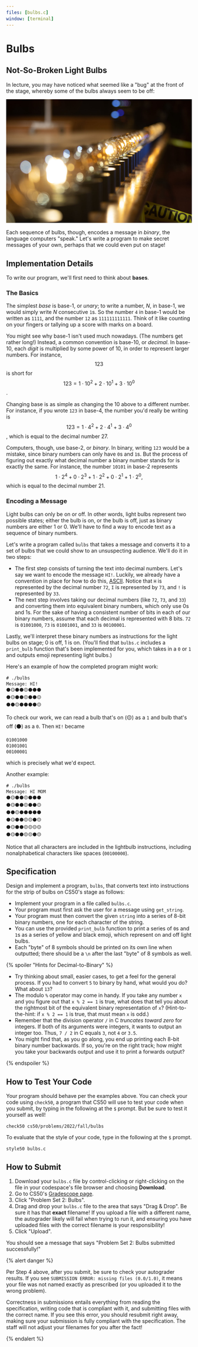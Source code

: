 ```yaml
---
files: [bulbs.c]
window: [terminal]
---
```


# Bulbs

## Not-So-Broken Light Bulbs

In lecture, you may have noticed what seemed like a "bug" at the front of the stage, whereby some of the bulbs always seem to be off:

![screenshot of Week 2 lecture with strip of bulbs](binary_bulbs.jpg)

Each sequence of bulbs, though, encodes a message in *binary*, the language computers "speak." Let's write a program to make secret messages of your own, perhaps that we could even put on stage!

## Implementation Details

To write our program, we'll first need to think about **bases**.

### The Basics

The simplest *base* is base-1, or *unary*; to write a number, *N*, in base-1, we would simply write *N* consecutive `1`s. So the number `4` in base-1 would be written as `1111`, and the number `12` as `111111111111`. Think of it like counting on your fingers or tallying up a score with marks on a board.

You might see why base-1 isn't used much nowadays. (The numbers get rather long!) Instead, a common convention is base-10, or *decimal*. In base-10, each *digit* is multiplied by some power of 10, in order to represent larger numbers. For instance, $$123$$ is short for $$123 = 1 \cdot 10^2 + 2 \cdot 10^1 + 3 \cdot 10^0$$.

Changing base is as simple as changing the $10$ above to a different number. For instance, if you wrote `123` in base-4, the number you'd really be writing is $$123 = 1 \cdot 4^2 + 2 \cdot 4^1 + 3 \cdot 4^0$$, which is equal to the decimal number $27$.

Computers, though, use base-2, or *binary*. In binary, writing `123` would be a mistake, since binary numbers can only have `0`s and `1`s. But the process of figuring out exactly what decimal number a binary number stands for is exactly the same. For instance, the number `10101` in base-2 represents $$1 \cdot 2^4 + 0 \cdot 2^3 + 1 \cdot 2^2 + 0 \cdot 2^1 + 1 \cdot 2^0,$$ which is equal to the decimal number $21$.

### Encoding a Message

Light bulbs can only be on or off. In other words, light bulbs represent two possible states; either the bulb is on, or the bulb is off, just as binary numbers are either 1 or 0. We'll have to find a way to encode text as a sequence of binary numbers.

Let's write a program called `bulbs` that takes a message and converts it to a set of bulbs that we could show to an unsuspecting audience. We'll do it in two steps:

* The first step consists of turning the text into decimal numbers. Let's say we want to encode the message `HI!`. Luckily, we already have a convention in place for how to do this, [ASCII](https://asciichart.com/). Notice that `H` is represented by the decimal number `72`, `I` is represented by `73`, and `!` is represented by `33`.
* The next step involves taking our decimal numbers (like `72`, `73`, and `33`) and converting them into equivalent binary numbers, which only use 0s and 1s. For the sake of having a consistent number of bits in each of our binary numbers, assume that each decimal is represented with 8 bits. `72` is `01001000`, `73` is `01001001`, and `33` is `00100001`.

Lastly, we'll interpret these binary numbers as instructions for the light bulbs on stage; 0 is off, 1 is on. (You'll find that `bulbs.c` includes a `print_bulb` function that's been implemented for you, which takes in a `0` or `1` and outputs emoji representing light bulbs.)

Here's an example of how the completed program might work:

```
# ./bulbs
Message: HI!
⚫🟡⚫⚫🟡⚫⚫⚫
⚫🟡⚫⚫🟡⚫⚫🟡
⚫⚫🟡⚫⚫⚫⚫🟡
```

To check our work, we can read a bulb that's on (🟡) as a `1` and bulb that's off (⚫) as a `0`. Then `HI!` became

```
01001000
01001001
00100001
```

which is precisely what we'd expect.

Another example:

```
# ./bulbs
Message: HI MOM
⚫🟡⚫⚫🟡⚫⚫⚫
⚫🟡⚫⚫🟡⚫⚫🟡
⚫⚫🟡⚫⚫⚫⚫⚫
⚫🟡⚫⚫🟡🟡⚫🟡
⚫🟡⚫⚫🟡🟡🟡🟡
⚫🟡⚫⚫🟡🟡⚫🟡
```

Notice that all characters are included in the lightbulb instructions, including nonalphabetical characters like spaces (`00100000`).

## Specification

Design and implement a program, `bulbs`, that converts text into instructions for the strip of bulbs on CS50's stage as follows:

* Implement your program in a file called `bulbs.c`.
* Your program must first ask the user for a message using `get_string`.
* Your program must then convert the given `string` into a series of 8-bit binary numbers, one for each character of the string.
* You can use the provided `print_bulb` function to print a series of `0`s and `1`s as a series of yellow and black emoji, which represent on and off light bulbs.
* Each "byte" of 8 symbols should be printed on its own line when outputted; there should be a `\n` after the last "byte" of 8 symbols as well.

{% spoiler "Hints for Decimal-to-Binary" %}

* Try thinking about small, easier cases, to get a feel for the general process. If you had to convert `5` to binary by hand, what would you do? What about `13`?
* The modulo `%` operator may come in handy. If you take any number `x` and you figure out that `x % 2 == 1` is true, what does that tell you about the rightmost bit of the equivalent binary representation of `x`? (Hint-to-the-hint: if `x % 2 == 1` is true, that must mean `x` is odd.)
* Remember that the division operator `/` in C *truncates toward zero* for integers. If both of its arguments were integers, it wants to output an integer too. Thus, `7 / 2` in C equals `3`, not `4` or `3.5`.
* You might find that, as you go along, you end up printing each 8-bit binary number backwards. If so, you're on the right track; how might you take your backwards output and use it to print a forwards output?

{% endspoiler %}

## How to Test Your Code

Your program should behave per the examples above. You can check your code using `check50`, a program that CS50 will use to test your code when you submit, by typing in the following at the `$` prompt. But be sure to test it yourself as well!

```
check50 cs50/problems/2022/fall/bulbs
```

To evaluate that the style of your code, type in the following at the `$` prompt.

```
style50 bulbs.c
```

## How to Submit

1. Download your `bulbs.c` file by control-clicking or right-clicking on the file in your codespace's file browser and choosing **Download**.
2. Go to CS50's [Gradescope page](https://www.gradescope.com/courses/411020).
3. Click "Problem Set 2: Bulbs".
4. Drag and drop your `bulbs.c` file to the area that says "Drag & Drop". Be sure it has that **exact** filename! If you upload a file with a different name, the autograder likely will fail when trying to run it, and ensuring you have uploaded files with the correct filename is your responsibility!
5. Click "Upload".

You should see a message that says "Problem Set 2: Bulbs submitted successfully!"

{% alert danger %}

Per Step 4 above, after you submit, be sure to check your autograder results. If you see `SUBMISSION ERROR: missing files (0.0/1.0)`, it means your file was not named exactly as prescribed (or you uploaded it to the wrong problem).

Correctness in submissions entails everything from reading the specification, writing code that is compliant with it, and submitting files with the correct name. If you see this error, you should resubmit right away, making sure your submission is fully compliant with the specification. The staff will not adjust your filenames for you after the fact!

{% endalert %}
